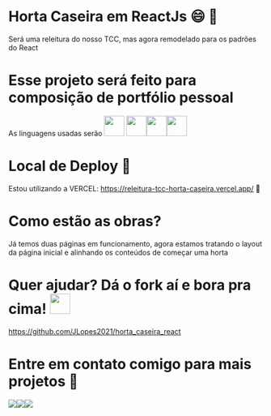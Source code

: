 # Horta Caseira em ReactJs :smile: :seedling:	
Será uma releitura do nosso TCC, mas agora remodelado para os padrões do React

# Esse projeto será feito para composição de portfólio pessoal
As linguagens usadas serão <img src="https://cdn.jsdelivr.net/gh/devicons/devicon/icons/react/react-original.svg" width="40" height="40"/>
<img src="https://cdn.jsdelivr.net/gh/devicons/devicon/icons/html5/html5-original-wordmark.svg" width="40" height="40"/><img src="https://cdn.jsdelivr.net/gh/devicons/devicon/icons/css3/css3-original-wordmark.svg" width="40" height="40"/><img src="https://cdn.jsdelivr.net/gh/devicons/devicon/icons/bootstrap/bootstrap-original.svg" width="40" height="40"/>

# Local de Deploy :ghost: 
Estou utilizando a VERCEL: https://releitura-tcc-horta-caseira.vercel.app/ :running:

# Como estão as obras?
Já temos duas páginas em funcionamento, agora estamos tratando o layout da página inicial e alinhando os conteúdos de começar uma horta

# Quer ajudar? Dá o fork aí e bora pra cima! <img src="https://cdn.jsdelivr.net/gh/devicons/devicon/icons/git/git-original.svg" width="40" height="40"/>
https://github.com/JLopes2021/horta_caseira_react

# Entre em contato comigo para mais projetos :calling:	

<a href="https://instagram.com/_jeff.colodedeus" target="_blank"><img src="https://img.shields.io/badge/-Instagram-%23E4405F?style=for-the-badge&logo=instagram&logoColor=white" target="_blank"></a><a href = "mailto:jeffinho.je8@gmail.com"><img src="https://img.shields.io/badge/Gmail-D14836?style=for-the-badge&logo=gmail&logoColor=white" target="_blank"></a><a href="https://www.linkedin.com/in/jefferson-lopes-b87605191" target="_blank"><img src="https://img.shields.io/badge/-LinkedIn-%230077B5?style=for-the-badge&logo=linkedin&logoColor=white" target="_blank"></a>   
</div>
